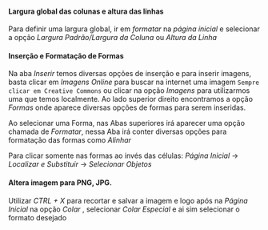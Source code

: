 #### Largura global das colunas e altura das linhas
Para definir uma largura global, ir em _formatar_ na _página inicial_ e selecionar a opção _Largura Padrão/Largura da Coluna_ ou _Altura da Linha_

#### Inserção e Formatação de Formas
Na aba _Inserir_ temos diversas opções de inserção e para inserir imagens, basta clicar em _Imagens Online_ para buscar na internet uma imagem `Sempre clicar em Creative Commons` ou clicar na opção _Imagens_ para utilizarmos uma que temos localmente. Ao lado superior direito encontramos a opção _Formas_ onde aparece diversas opções de formas para serem inseridas. 

Ao selecionar uma Forma, nas Abas superiores irá aparecer uma opção chamada de _Formatar_, nessa Aba irá conter diversas opções para formatação das formas como _Alinhar_

Para clicar somente nas formas ao invés das células: 
_Página Inicial_ -> _Localizar e Substituir_ -> _Selecionar Objetos_

#### Altera imagem para PNG, JPG.
Utilizar _CTRL + X_ para recortar e salvar a imagem e logo após na _Página Inicial_ na opção _Colar_ , selecionar _Colar Especial_ e ai sim selecionar o formato desejado


